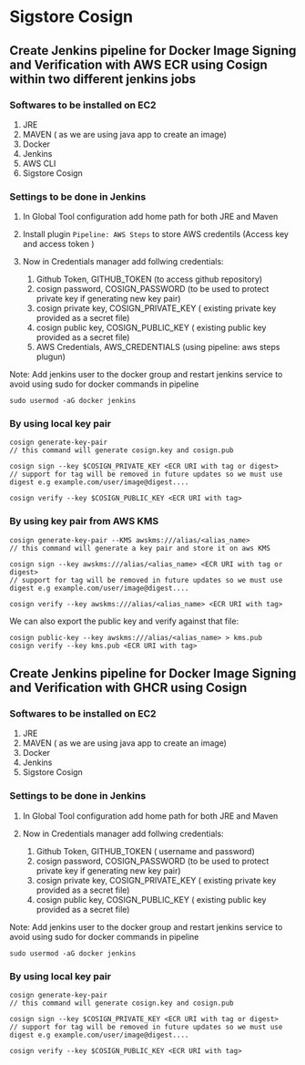 # Sigstore Cosign

## Create Jenkins pipeline for Docker Image Signing and Verification with AWS ECR using Cosign within two different jenkins jobs

### Softwares to be installed on EC2

1. JRE
2. MAVEN ( as we are using java app to create an image)
3. Docker
4. Jenkins
5. AWS CLI
6. Sigstore Cosign

### Settings to be done in Jenkins

1. In Global Tool configuration add home path for both JRE and Maven
2. Install plugin `Pipeline: AWS Steps` to store AWS credentils (Access key and access token )
3. Now in Credentials manager add follwing credentials:

   1. Github Token, GITHUB_TOKEN (to access github repository)
   2. cosign password, COSIGN_PASSWORD (to be used to protect private key if generating new key pair)
   3. cosign private key, COSIGN_PRIVATE_KEY ( existing private key provided as a secret file)
   4. cosign public key, COSIGN_PUBLIC_KEY ( existing public key provided as a secret file)
   5. AWS Credentials, AWS_CREDENTIALS (using pipeline: aws steps plugun)

Note: Add jenkins user to the docker group and restart jenkins service to avoid using sudo for docker commands in pipeline

```shell
sudo usermod -aG docker jenkins
```

### By using local key pair

```shell
cosign generate-key-pair
// this command will generate cosign.key and cosign.pub
```

```shell
cosign sign --key $COSIGN_PRIVATE_KEY <ECR URI with tag or digest>
// support for tag will be removed in future updates so we must use digest e.g example.com/user/image@digest....
```

```shell
cosign verify --key $COSIGN_PUBLIC_KEY <ECR URI with tag>
```

### By using key pair from AWS KMS

```shell
cosign generate-key-pair --KMS awskms:///alias/<alias_name>
// this command will generate a key pair and store it on aws KMS 
```

```shell
cosign sign --key awskms:///alias/<alias_name> <ECR URI with tag or digest>
// support for tag will be removed in future updates so we must use digest e.g example.com/user/image@digest....
```

```shell
cosign verify --key awskms:///alias/<alias_name> <ECR URI with tag>
```

We can also export the public key and verify against that file:

```shell
cosign public-key --key awskms:///alias/<alias_name> > kms.pub
cosign verify --key kms.pub <ECR URI with tag>
```

## Create Jenkins pipeline for Docker Image Signing and Verification with GHCR using Cosign


### Softwares to be installed on EC2

1. JRE
2. MAVEN ( as we are using java app to create an image)
3. Docker
4. Jenkins
5. Sigstore Cosign

### Settings to be done in Jenkins

1. In Global Tool configuration add home path for both JRE and Maven
2. Now in Credentials manager add follwing credentials:

   1. Github Token, GITHUB_TOKEN ( username and password)
   2. cosign password, COSIGN_PASSWORD (to be used to protect private key if generating new key pair)
   3. cosign private key, COSIGN_PRIVATE_KEY ( existing private key provided as a secret file)
   4. cosign public key, COSIGN_PUBLIC_KEY ( existing public key provided as a secret file)

Note: Add jenkins user to the docker group and restart jenkins service to avoid using sudo for docker commands in pipeline

```shell
sudo usermod -aG docker jenkins
```

### By using local key pair

```shell
cosign generate-key-pair
// this command will generate cosign.key and cosign.pub
```

```shell
cosign sign --key $COSIGN_PRIVATE_KEY <ECR URI with tag or digest>
// support for tag will be removed in future updates so we must use digest e.g example.com/user/image@digest....
```

```shell
cosign verify --key $COSIGN_PUBLIC_KEY <ECR URI with tag>
```